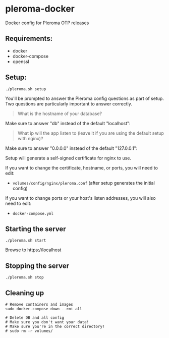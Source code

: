 # pleroma-docker
Docker config for Pleroma OTP releases

## Requirements:
* docker
* docker-compose
* openssl

## Setup:
```
./pleroma.sh setup
```
You'll be prompted to answer the Pleroma config questions as part of setup.
Two questions are particularly important to answer correctly.

> What is the hostname of your database?

Make sure to answer "db" instead of the default "localhost":

> What ip will the app listen to (leave it if you are using the default setup with nginx)?

Make sure to answer "0.0.0.0" instead of the default "127.0.0.1":

Setup will generate a self-signed certificate for nginx to use.

If you want to change the certificate, hostname, or ports, you will need to edit:
* `volumes/config/nginx/pleroma.conf` (after setup generates the initial config)

If you want to change ports or your host's listen addresses, you will also need to edit:
* `docker-compose.yml`

## Starting the server
```
./pleroma.sh start
```
Browse to https://localhost

## Stopping the server
```
./pleroma.sh stop
```

## Cleaning up
```
# Remove containers and images
sudo docker-compose down --rmi all

# Delete DB and all config
# Make sure you don't want your data!
# Make sure you're in the correct directory!
# sudo rm -r volumes/
```
